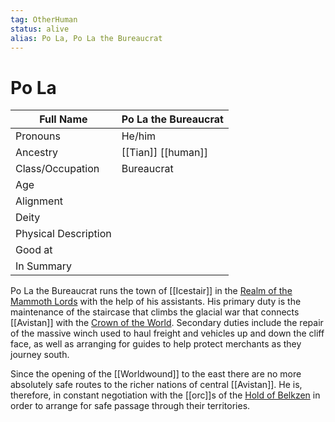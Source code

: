 ```yaml
---
tag: OtherHuman
status: alive
alias: Po La, Po La the Bureaucrat
---
```

# Po La
| Full Name            | Po La the Bureaucrat |
| -------------------- | -------------------- |
| Pronouns             | He/him               |
| Ancestry             | [[Tian]] [[human]]           |
| Class/Occupation     | Bureaucrat           |
| Age                  |                      |
| Alignment            |                      |
| Deity                |                      |
| Physical Description |                      |
| Good at              |                      |
| In Summary           |                      |

Po La the Bureaucrat runs the town of [[Icestair]] in the [Realm of the Mammoth Lords](Realm-of-the-Mammoth-Lords) with the help of his assistants. His primary duty is the maintenance of the staircase that climbs the glacial war that connects [[Avistan]] with the [Crown of the World](Crown-of-the-World). Secondary duties include the repair of the massive winch used to haul freight and vehicles up and down the cliff face, as well as arranging for guides to help protect merchants as they journey south.

Since the opening of the [[Worldwound]] to the east there are no more absolutely safe routes to the richer nations of central [[Avistan]]. He is, therefore, in constant negotiation with the [[orc]]s of the [Hold of Belkzen](Hold-of-Belkzen) in order to arrange for safe passage through their territories.